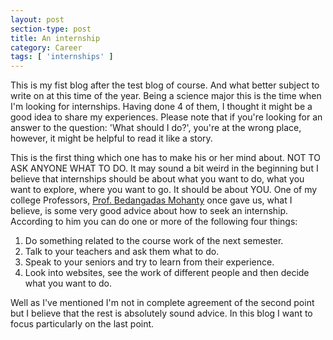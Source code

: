 ```yaml
---
layout: post
section-type: post
title: An internship
category: Career
tags: [ 'internships' ]
---
```

This is my fist blog after the test blog of course. And what better subject to write on at this time of the year. Being a science major this is the time when I'm looking for internships. Having done 4 of them, I thought it might be a good idea to share my experiences. Please note that if you're looking for an answer to the question: 'What should I do?', you're at the wrong place, however, it might be helpful to read it like a story.

This is the first thing which one has to make his or her mind about. NOT TO ASK ANYONE WHAT TO DO. It may sound a bit weird in the beginning but I believe that internships should be about what you want to do, what you want to explore, where you want to go. It should be about YOU. One of my college Professors, <a href="http://www.niser.ac.in/~bedanga/" target="blank">Prof. Bedangadas Mohanty</a> once gave us, what I believe, is some very good advice about how to seek an internship. According to him you can do one or more of the following four things:
1. Do something related to the course work of the next semester.
2. Talk to your teachers and ask them what to do.
3. Speak to your seniors and try to learn from their experience.
4. Look into websites, see the work of different people and then decide what you want to do.

Well as I've mentioned I'm not in complete agreement of the second point but I believe that the rest is absolutely sound advice. In this blog I want to focus particularly on the last point. 
